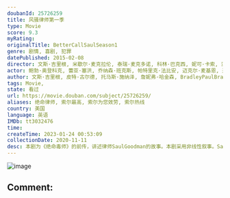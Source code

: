 ```yaml
---
doubanId: 25726259
title: 风骚律师第一季
type: Movie
score: 9.3
myRating: 
originalTitle: BetterCallSaulSeason1
genre: 剧情, 喜剧, 犯罪
datePublished: 2015-02-08
director: 文斯·吉里根, 米歇尔·麦克拉伦, 泰瑞·麦克多诺, 科林·巴克西, 妮可·卡索, 亚当·伯恩斯坦, 拉尔沙·康达基, 托马斯·施纳泽, 皮特·古尔德
actor: 鲍勃·奥登科克, 蕾亚·塞洪, 乔纳森·班克斯, 帕特里克·法比安, 迈克尔·麦基恩, 迈克尔·博夫舍维尔, 丹尼斯·布特斯卡里斯, 埃迪·, 迈克尔·曼多, 朱莉·安·埃默里, 凯瑞·康顿, 巴里·沙巴卡·亨利, 奥米德·阿布塔西, 雷蒙德·克鲁斯, 道林·米西克, 克里·杜瓦尔, 梅尔·罗德里格斯, 维森特·拉雷斯卡, 凯文·韦斯曼, 莱恩·加里逊, 史蒂文·奥格, 艾米·戴维森, 吉利安·阿美娜特, 乔希·法德姆, 达恩·刘易斯, 布兰登·巴恩斯, undefined, 杰里米萨默斯, 戴维·马特, 马蒂·林赛, undefined, 哈维尔·格拉杰达, 马克·普罗克施, undefined
author: 文斯·吉里根, 皮特·古尔德, 托马斯·施纳泽, 詹妮弗·哈金森, BradleyPaulBradleyPaul, 戈登·史密斯
tags: Movie, 
state: 看过
url: https://movie.douban.com/subject/25726259/
aliases: 绝命律师, 索尔最高, 索尔为您效劳, 索尔热线
country: 美国
language: 英语
IMDb: tt3032476
time: 
createTime: 2023-01-24 00:53:09
collectionDate: 2020-11-11
desc: 本剧为《绝命毒师》的前传，讲述律师SaulGoodman的故事。本剧采用非线性叙事。SaulGoodman初次登场时并不叫SaulGoodman，他的名字叫JimmyMcGill，当时只是一个...
---
```


![image](p2218944919.jpg)

Comment: 
---

